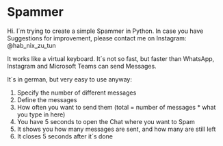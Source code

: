 # Spammer
Hi. I´m trying to create a simple Spammer in Python. In case you have Suggestions for improvement, please contact me on Instagram: @hab_nix_zu_tun

It works like a virtual keyboard. It´s not so fast, but faster than WhatsApp, Instagram and Microsoft Teams can send Messages.

It´s in german, but very easy to use anyway:
1. Specify the number of different messages
2. Define the messages
3. How often you want to send them (total = number of messages * what you type in here)
4. You have 5 seconds to open the Chat where you want to Spam
5. It shows you how many messages are sent, and how many are still left
6. It closes 5 seconds after it´s done
